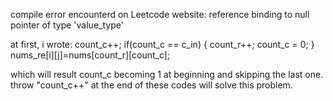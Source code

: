 compile error encounterd on Leetcode website:
reference binding to null pointer of type 'value_type'

at first, i wrote:
count_c++;
if(count_c == c_in)
{
    count_r++;
    count_c = 0;
}
nums_re[i][j]=nums[count_r][count_c];

which will result count_c becoming 1 at beginning and skipping the last one.
throw "count_c++" at the end of these codes will solve this problem.
